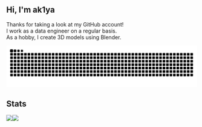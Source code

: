 ## Hi, I'm ak1ya

Thanks for taking a look at my GitHub account!<br>
I work as a data engineer on a regular basis.<br>
As a hobby, I create 3D models using Blender.<br>

![](https://raw.githubusercontent.com/ak1ya/ak1ya/output/github-contribution-grid-snake.svg)



## Stats
<a href="https://github.com/anuraghazra/github-readme-stats">
  <img align="left" src="https://github-readme-stats.vercel.app/api?username=ak1ya&theme=react&count_private=true&show_icons=true" />
</a>
<a href="https://github.com/anuraghazra/github-readme-stats">
  <img align="left" src="https://github-readme-stats.vercel.app/api/top-langs/?username=ak1ya&theme=react" />
</a>



